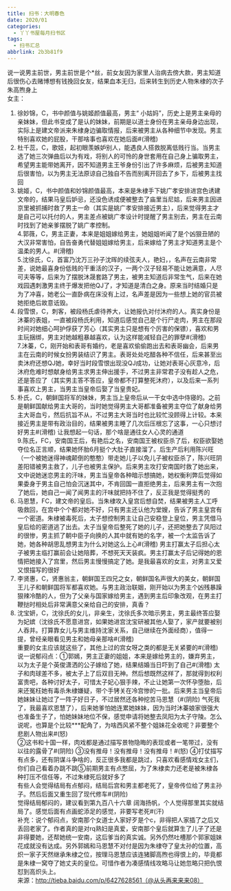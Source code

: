 ```yaml
---
title: 扫书：大明春色
date: 2020/01
categories:
  - 丫丫书屋每月扫书区
tags:
  - 扫书汇总
abbrlink: 2b3b81f9
---
```



说一说男主前世，男主前世是个*丝，前女友因为家里人治病去傍大款，男主知道后很伤心去赌博想有钱挽回女友，结果血本无归，后来转生到历史人物朱棣的次子朱高煦身上  
女主：  
1. 徐妙锦，C，书中颜值与姚姬颜值最高，男主“ 小姑妈”，历史上是男主亲母的亲妹妹，但此书变成了是认的妹妹，前期是以道士身份在男主亲母身边出现，实际上是建文帝派来朱棣身边骗取情报，后来被男主从各种细节中发现。男主特别喜欢她的屁股，干那啥事也喜欢在她后面#(滑稽)  
2. 杜千蕊，C，歌妓，起初眼羡嫉妒别人，能遇良人搭救脱离低贱行当。当男主选了她三次弹曲后以为有戏，将别人的可怜的身世套用在自己身上骗取男主，希望男主能带她离开，因不知道男主王爷身份引出了许多麻烦，后被男主知道后很害怕，以为男主无法原谅自己独自不告而别离开回去了乡下，后被男主找回  
3. 姚姬，C，书中颜值和妙锦颜值最高，本来是朱棣手下姚广孝安排进宫色诱建文帝的，结果马皇后妒忌，还没色诱成便被整去了庙里当尼姑，后来男主因进京里被抓捕时救了男主一命（其实是姚广孝安排接近男主），后来觉得男主才是自己可以托付的人，男主差点被姚广孝设计时提醒了男主别去，男主在云南时找到了她亲爹摆脱了姚广孝控制。  
4.郭薇，C，男主正妻，本来是姐姐嫁给男主，她姐姐听闻了是个凶狠丑陋的大汉非常害怕，自告奋勇代替姐姐嫁给男主，后来嫁给了男主才知道男主是个温柔的男人。#(滑稽)  
5.沈徐氏，C，首富乃沈万三孙子沈晖的续弦夫人，艳妇，，名声在云南非常差，说她最喜身份低贱的干重活的汉子，一两个汉子轻易不能让她满意，人尽可夫等等，后来为了摆脱沐晟套路了男主，被男主知道后非常生气，后来在她戏园遇刺激男主终于爆发把他QJ了，才知道是清白之身。原来当时结婚只是为了冲喜，她老公一直卧病在床没有上过，名声差是因为一些想上她的官员被她拒绝后故意诋毁。  
6. 段雪恨，C，刺客，被段杨氏虐待养大，让她报仇对付沐府的人。真实身份是沐蓁的表姐，一直被段杨氏利用，知道后感觉自己是个行尸走肉，男主在那段时间对她细心呵护俘获了芳心（其实男主只是想有个厉害的保镖），喜欢和男主玩捆绑，男主对她越粗暴越喜欢，认为这样能减轻自己的罪孽#(滑稽)   
7.沐蓁，C，刚开始和表哥有婚约，老是喜欢偷偷跑出去和表哥幽会，后来男主在云南的时候女扮男装结识了男主。表哥处处吃醋各种不信任，后来甚至出卖沐府还想QJ她，幸好当时段雪恨出现没QJ成功，让她对表哥心灰意冷，后沐府危难时想献身给男主求男主伸出援手，不过男主非常君子没有趁人之危，还是答应了（其实男主答不答应，皇帝都不打算整死沐府），以及后来一系列事喜欢上男主，当男主当皇帝后娶了当皇贵妃。  
8. 朴氏，C，朝鲜国将军的妹妹，男主当上皇帝后从一干女中选中侍寝的。之前是朝鲜国献给男主大哥的，当时她觉得男主大哥都准备被男主夺位了献身给男主大哥血亏，然后抗旨不从，不过男主大哥当时也比较忙没顾得上计较。本来接近男主是带有政治目的，结果被男主睡了几次后压根忘了这事，一心只想讨好男主#(滑稽) 让我想起一句话，那个啥是通往女人心灵的通道  
9.陈氏，FC，安南国王后，有艳后之名，安南国王被权臣杀了后，权臣欲娶她夺位名正言顺，结果她怀胎6月挺个大肚子直接溜了。后生产后利用陈兴旺（一个被她迷得神魂颠倒的憨憨）带走她儿子以免儿子被权臣杀了，陈兴旺阴差阳错被男主救了，儿子也被男主保护。后来男主攻打安南国时救了她出来，文中说她迷恋男主的汗味，男主当皇帝各种暗示想搞她，她权衡利弊后觉得如果委身于男主自己怕会沉迷其中，不肯回国一直拒绝男主，后来男主有一次抱了她后，她自己一闻了闻男主的汗味就把持不住了，反正我是觉得挺秀的  
10. 马恩慧，FC，建文帝的皇后。当朱棣攻入皇宫后想自焚，结果被男主人工呼吸救回，在宫中个个都对她不好，只有男主还认他为堂嫂，告诉了男主皇宫有一个密道。朱棣被毒死后，太子想控制男主让自己安稳登上皇位，男主凭借马皇后给的密道逃了出去。太子当皇帝后整死了她的儿子，还把她整去了凤阳过的很惨，男主抓了朝中臣子向换的人其中就有她的名字，被一个太监告诉了她，她各种胡思乱想男主为什么对她这么上心#(滑稽) 男主打赢太子后担心太子被男主临打赢前会让她陪葬，不想死天天装疯。男主打赢太子后记得她的恩情把她接入了宫里，然后男主慢慢搞定了她。是我最喜欢的女主，对男主又爱又恨描写的很好  
11. 李贤惠，C，贤惠翁主，朝鲜国王四兄之女，朝鲜国名声很大的美女，朝鲜国王儿子和朝鲜国将军都喜欢她。与男主政治联姻，刚开始以为男主个凶残暴躁狠辣冷酷的人，但为了父亲与国家嫁给男主，遇到男主后印象改观，在男主打鞭挞时相处后非常满意父亲给自己的安排，真香？  
12. 沈宝妍，C，沈徐氏的女儿，非亲生，沈徐氏多次暗示男主，男主最终答应娶为妃嫔（沈徐氏不愿意进宫，如果她进宫沈宝研被其他人娶了，家产就要被别人吞并。打算靠女儿与男主维持沈家关系，自己继续在外面经商），值得一提，曾经亲眼看见男主和她母亲那啥#(滑稽)   
重要的女主应该就这些了，其他上过的宫女呀之类的都是无关紧要的#(滑稽)   
说一说郁闷点：①郭嫣，男主正妻的姐姐，本来是嫁给男主的，嫌弃男主，以为太子是个英俊潇洒的公子嫁给了她，结果结婚当日吓到了自己#(滑稽) 太子和肉球差不多，被太子上了后双目无神。然后想既然这样了，那就得到权利富贵吧，各种讨好太子，可惜太子妃心狠手辣，不止让她第一次怀孕堕胎，后来还冤枉她有毒杀朱棣嫌疑，带个手铐关在冷宫惨的一批。后来男主当皇帝后她妹妹让她过了一阵子好日子，不过居然还各种挖苦马恩慧（#(阴险) 气死我了，我最喜欢恩慧了），后来她爹怕她连累她妹妹，因为当时沐蓁娘家很强大也准备生子了，怕她妹妹地位不保，感觉申请将她整去凤阳为太子守陵。怎么说呢，也算是个比较***配角了，为啥西风紧不整个姐妹花全收呢？非要整个悲剧人物出来#(怒)   
②这书和十国一样，肉戏都是通过描写景物隐晦的表现或者一笔带过，没有以往的露骨了#(阴险) ③没有推母！没有推母！没有推母！#(怒) ④打仗描写有点多，还有阴谋斗争啥的，反正很多我都是跳过，只喜欢看感情戏女主们，你们自己看着办跳不跳⑤前期男主有点憋屈，为了朱棣卖力还老是被朱棣各种打压不信任等，不过朱棣死后就好多了  
有些人会觉得结局有点郁闷，结局后宫和男主都老死了，皇帝传位给了男主孙子。然后后面又重生回了现代修车#(阴险)   
觉得结局郁闷的，建议看到第九百八十六章 阔海扬帆，个人觉得那里其实就结局了。感觉后面有点画蛇添足的感觉，非要写老死#(汗)   
补充：说个郁闷点，安南那个女道士人家好歹是个c，非得把人家插了之后又丢回老家了。作者真的是对rq熟妇是真爱，安南那个皇后就算生了儿子了还是非得要她，还帮她统一安南，这后爹当的真实诚。另外仍然吐槽那个郭家姐妹花成就没有达成。另外郭嫣和马恩慧不对付是因为朱棣夺了皇太孙的位置，高炽一家子天然继承朱棣之位，按理马恩慧应该连猪脚高煦也得恨上的，毕竟都是朱棣一窝夺了她丈夫的皇位。可惜作者为凑感情线攻略马让她忽略只把仇恨怼到高炽头上。  
来源：http://tieba.baidu.com/p/6427628561（@从头再来来来08）  
